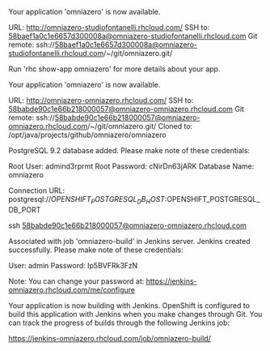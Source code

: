 Your application 'omniazero' is now available.

  URL:        http://omniazero-studiofontanelli.rhcloud.com/
  SSH to:     58baef1a0c1e6657d300008a@omniazero-studiofontanelli.rhcloud.com
  Git remote: ssh://58baef1a0c1e6657d300008a@omniazero-studiofontanelli.rhcloud.com/~/git/omniazero.git/

Run 'rhc show-app omniazero' for more details about your app.








Your application 'omniazero' is now available.

  URL:        http://omniazero-omniazero.rhcloud.com/
  SSH to:     58babde90c1e66b218000057@omniazero-omniazero.rhcloud.com
  Git remote: ssh://58babde90c1e66b218000057@omniazero-omniazero.rhcloud.com/~/git/omniazero.git/
  Cloned to:  /opt/java/projects/github/omniazero/omniazero

  
  
  PostgreSQL 9.2 database added.  Please make note of these credentials:

   Root User: admind3rprmt
   Root Password: cNirDn63jARK
   Database Name: omniazero

Connection URL: postgresql://$OPENSHIFT_POSTGRESQL_DB_HOST:$OPENSHIFT_POSTGRESQL_DB_PORT


ssh 58babde90c1e66b218000057@omniazero-omniazero.rhcloud.com


Associated with job 'omniazero-build' in Jenkins server.
Jenkins created successfully.  Please make note of these credentials:

   User: admin
   Password: Ip5BVFRk3FzN

Note:  You can change your password at: https://jenkins-omniazero.rhcloud.com/me/configure

Your application is now building with Jenkins.
OpenShift is configured to build this application with Jenkins when you make changes through Git. You can track the progress of builds through the following Jenkins job:

https://jenkins-omniazero.rhcloud.com/job/omniazero-build/